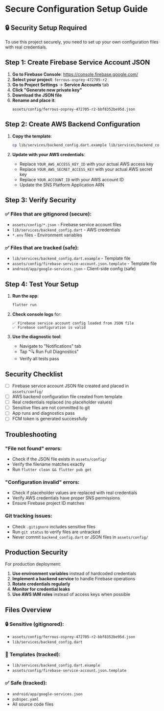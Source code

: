# Secure Configuration Setup Guide

## 🔒 Security Setup Required

To use this project securely, you need to set up your own configuration files with real credentials.

## Step 1: Create Firebase Service Account JSON

1. **Go to Firebase Console**: https://console.firebase.google.com/
2. **Select your project**: `ferrous-osprey-472705-r2`
3. **Go to Project Settings** → **Service Accounts** tab
4. **Click "Generate new private key"**
5. **Download the JSON file**
6. **Rename and place it**:
   ```
   assets/config/ferrous-osprey-472705-r2-bbf8352be95d.json
   ```

## Step 2: Create AWS Backend Configuration

1. **Copy the template**:
   ```bash
   cp lib/services/backend_config.dart.example lib/services/backend_config.dart
   ```

2. **Update with your AWS credentials**:
   - Replace `YOUR_AWS_ACCESS_KEY_ID` with your actual AWS access key
   - Replace `YOUR_AWS_SECRET_ACCESS_KEY` with your actual AWS secret key
   - Replace `YOUR_ACCOUNT_ID` with your AWS account ID
   - Update the SNS Platform Application ARN

## Step 3: Verify Security

### ✅ **Files that are gitignored (secure):**
- `assets/config/*.json` - Firebase service account files
- `lib/services/backend_config.dart` - AWS credentials
- `*.env` files - Environment variables

### ✅ **Files that are tracked (safe):**
- `lib/services/backend_config.dart.example` - Template file
- `assets/config/firebase-service-account.json.template` - Template file
- `android/app/google-services.json` - Client-side config (safe)

## Step 4: Test Your Setup

1. **Run the app**:
   ```bash
   flutter run
   ```

2. **Check console logs** for:
   ```
   ✅ Firebase service account config loaded from JSON file
   ✅ Firebase configuration is valid
   ```

3. **Use the diagnostic tool**:
   - Navigate to "Notifications" tab
   - Tap "🔍 Run Full Diagnostics"
   - Verify all tests pass

## Security Checklist

- [ ] Firebase service account JSON file created and placed in `assets/config/`
- [ ] AWS backend configuration file created from template
- [ ] Real credentials replaced (no placeholder values)
- [ ] Sensitive files are not committed to git
- [ ] App runs and diagnostics pass
- [ ] FCM token is generated successfully

## Troubleshooting

### "File not found" errors:
- Check if the JSON file exists in `assets/config/`
- Verify the filename matches exactly
- Run `flutter clean && flutter pub get`

### "Configuration invalid" errors:
- Check if placeholder values are replaced with real credentials
- Verify AWS credentials have proper SNS permissions
- Ensure Firebase project ID matches

### Git tracking issues:
- Check `.gitignore` includes sensitive files
- Run `git status` to verify files are untracked
- Never commit `backend_config.dart` or JSON files in `assets/config/`

## Production Security

For production deployment:

1. **Use environment variables** instead of hardcoded credentials
2. **Implement a backend service** to handle Firebase operations
3. **Rotate credentials regularly**
4. **Monitor for credential leaks**
5. **Use AWS IAM roles** instead of access keys when possible

## Files Overview

### 🔒 **Sensitive (gitignored):**
- `assets/config/ferrous-osprey-472705-r2-bbf8352be95d.json`
- `lib/services/backend_config.dart`

### 📄 **Templates (tracked):**
- `lib/services/backend_config.dart.example`
- `assets/config/firebase-service-account.json.template`

### ✅ **Safe (tracked):**
- `android/app/google-services.json`
- `pubspec.yaml`
- All source code files
